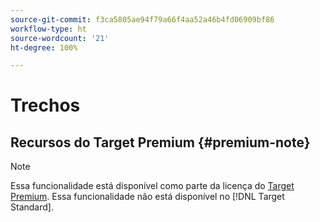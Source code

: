 ```yaml
---
source-git-commit: f3ca5805ae94f79a66f4aa52a46b4fd06909bf86
workflow-type: ht
source-wordcount: '21'
ht-degree: 100%

---
```

# Trechos

## Recursos do Target Premium {#premium-note}

>[!NOTE]
>
>Essa funcionalidade está disponível como parte da licença do [Target Premium](/help/c-intro/intro.md#premium). Essa funcionalidade não está disponível no [!DNL Target Standard].


